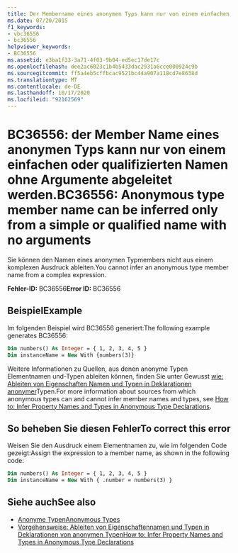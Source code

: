 ```yaml
---
title: Der Membername eines anonymen Typs kann nur von einem einfachen oder qualifizierten Namen ohne Argumente abgeleitet werden
ms.date: 07/20/2015
f1_keywords:
- vbc36556
- bc36556
helpviewer_keywords:
- BC36556
ms.assetid: e3ba1f33-3a71-4f03-9b04-ed5ec17de17c
ms.openlocfilehash: dee2ac6023c1b4b5433dac2931a6cce000924c9b
ms.sourcegitcommit: ff5a4eb5cffbcac9521bc44a907a118cd7e8638d
ms.translationtype: MT
ms.contentlocale: de-DE
ms.lasthandoff: 10/17/2020
ms.locfileid: "92162569"
---
```

# <a name="bc36556-anonymous-type-member-name-can-be-inferred-only-from-a-simple-or-qualified-name-with-no-arguments"></a><span data-ttu-id="b0137-102">BC36556: der Member Name eines anonymen Typs kann nur von einem einfachen oder qualifizierten Namen ohne Argumente abgeleitet werden.</span><span class="sxs-lookup"><span data-stu-id="b0137-102">BC36556: Anonymous type member name can be inferred only from a simple or qualified name with no arguments</span></span>

<span data-ttu-id="b0137-103">Sie können den Namen eines anonymen Typmembers nicht aus einem komplexen Ausdruck ableiten.</span><span class="sxs-lookup"><span data-stu-id="b0137-103">You cannot infer an anonymous type member name from a complex expression.</span></span>

<span data-ttu-id="b0137-104">**Fehler-ID:** BC36556</span><span class="sxs-lookup"><span data-stu-id="b0137-104">**Error ID:** BC36556</span></span>

## <a name="example"></a><span data-ttu-id="b0137-105">Beispiel</span><span class="sxs-lookup"><span data-stu-id="b0137-105">Example</span></span>

<span data-ttu-id="b0137-106">Im folgenden Beispiel wird BC36556 generiert:</span><span class="sxs-lookup"><span data-stu-id="b0137-106">The following example generates BC36556:</span></span>

```vb
Dim numbers() As Integer = { 1, 2, 3, 4, 5 }
Dim instanceName = New With {numbers(3)}
```

<span data-ttu-id="b0137-107">Weitere Informationen zu Quellen, aus denen anonyme Typen Elementnamen und-Typen ableiten können, finden Sie unter Gewusst [wie: Ableiten von Eigenschaften Namen und Typen in Deklarationen anonymer](../../programming-guide/language-features/objects-and-classes/how-to-infer-property-names-and-types-in-anonymous-type-declarations.md)Typen.</span><span class="sxs-lookup"><span data-stu-id="b0137-107">For more information about sources from which anonymous types can and cannot infer member names and types, see [How to: Infer Property Names and Types in Anonymous Type Declarations](../../programming-guide/language-features/objects-and-classes/how-to-infer-property-names-and-types-in-anonymous-type-declarations.md).</span></span>

## <a name="to-correct-this-error"></a><span data-ttu-id="b0137-108">So beheben Sie diesen Fehler</span><span class="sxs-lookup"><span data-stu-id="b0137-108">To correct this error</span></span>

<span data-ttu-id="b0137-109">Weisen Sie den Ausdruck einem Elementnamen zu, wie im folgenden Code gezeigt:</span><span class="sxs-lookup"><span data-stu-id="b0137-109">Assign the expression to a member name, as shown in the following code:</span></span>

```vb
Dim numbers() As Integer = { 1, 2, 3, 4, 5 }
Dim instanceName = New With { .number = numbers(3) }
```

## <a name="see-also"></a><span data-ttu-id="b0137-110">Siehe auch</span><span class="sxs-lookup"><span data-stu-id="b0137-110">See also</span></span>

- [<span data-ttu-id="b0137-111">Anonyme Typen</span><span class="sxs-lookup"><span data-stu-id="b0137-111">Anonymous Types</span></span>](../../programming-guide/language-features/objects-and-classes/anonymous-types.md)
- [<span data-ttu-id="b0137-112">Vorgehensweise: Ableiten von Eigenschaftennamen und Typen in Deklarationen von anonymen Typen</span><span class="sxs-lookup"><span data-stu-id="b0137-112">How to: Infer Property Names and Types in Anonymous Type Declarations</span></span>](../../programming-guide/language-features/objects-and-classes/how-to-infer-property-names-and-types-in-anonymous-type-declarations.md)
